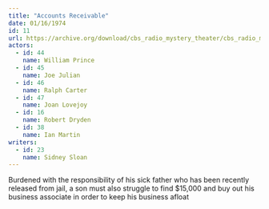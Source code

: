 ```yaml
---
title: "Accounts Receivable"
date: 01/16/1974
id: 11
url: https://archive.org/download/cbs_radio_mystery_theater/cbs_radio_mystery_theater-0001-0050.zip/cbs_radio_mystery_theater-0001-0050%2Fcbsrmt_0011_accounts_receivable.mp3
actors:  
  - id: 44
    name: William Prince  
  - id: 45
    name: Joe Julian  
  - id: 46
    name: Ralph Carter  
  - id: 47
    name: Joan Lovejoy  
  - id: 16
    name: Robert Dryden  
  - id: 38
    name: Ian Martin
writers:  
  - id: 23
    name: Sidney Sloan
---
```

Burdened with the responsibility of his sick father who has been recently released from jail, a son must also struggle to find $15,000 and buy out his business associate in order to keep his business afloat